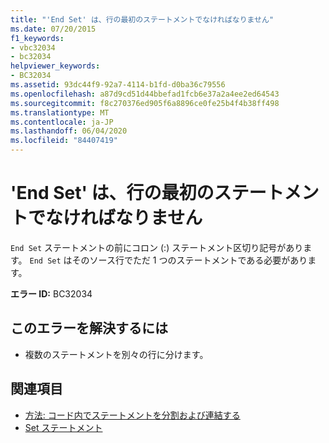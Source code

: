 ```yaml
---
title: "'End Set' は、行の最初のステートメントでなければなりません"
ms.date: 07/20/2015
f1_keywords:
- vbc32034
- bc32034
helpviewer_keywords:
- BC32034
ms.assetid: 93dc44f9-92a7-4114-b1fd-d0ba36c79556
ms.openlocfilehash: a87d9cd51d44bbefad1fcb6e37a2a4ee2ed64543
ms.sourcegitcommit: f8c270376ed905f6a8896ce0fe25b4f4b38ff498
ms.translationtype: MT
ms.contentlocale: ja-JP
ms.lasthandoff: 06/04/2020
ms.locfileid: "84407419"
---
```

# <a name="end-set-must-be-the-first-statement-on-a-line"></a>'End Set' は、行の最初のステートメントでなければなりません
`End Set` ステートメントの前にコロン (:) ステートメント区切り記号があります。 `End Set` はそのソース行でただ 1 つのステートメントである必要があります。  
  
 **エラー ID:** BC32034  
  
## <a name="to-correct-this-error"></a>このエラーを解決するには  
  
- 複数のステートメントを別々の行に分けます。  
  
## <a name="see-also"></a>関連項目

- [方法: コード内でステートメントを分割および連結する](../programming-guide/program-structure/how-to-break-and-combine-statements-in-code.md)
- [Set ステートメント](../language-reference/statements/set-statement.md)
